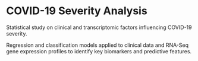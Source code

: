 # COVID-19 Severity Analysis

Statistical study on clinical and transcriptomic factors influencing COVID-19 severity. 

Regression and classification models applied to clinical data and RNA-Seq gene expression profiles to identify key biomarkers and predictive features. 
